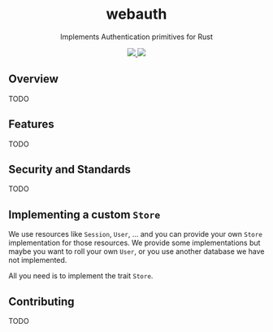 <h1 align="center">webauth</h1>
<p align="center">Implements Authentication primitives for Rust</p>
<div align="center">
    <a href="https://crates.io/crates/webauth">
        <img src="https://img.shields.io/crates/v/webauth.svg" />
    </a>
    <a href="https://docs.rs/webauth">
        <img src="https://docs.rs/webauth/badge.svg" />
    </a>
</div>

## Overview
TODO

## Features
TODO

## Security and Standards
TODO

## Implementing a custom `Store`

We use resources like `Session`, `User`, ... and you can provide your own `Store`
implementation for those resources.
We provide some implementations but maybe you want to roll your own `User`, or
you use another database we have not implemented.

All you need is to implement the trait `Store`.

## Contributing
TODO
